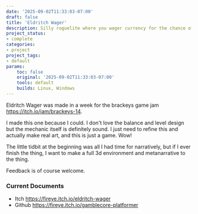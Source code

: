```yaml
---
date: '2025-09-02T11:33:03-07:00'
draft: false 
title: 'Eldritch Wager'
description: Silly roguelite where you wager currency for the chance of a multiplicative bonus.
project_status: 
- complete
categories:
- project
project_tags:
- default
params:
    toc: false
    original: '2025-09-02T11:33:03-07:00' 
    tools: default
    builds: Linux, Windows 
---
```


Eldritch Wager was made in a week for the brackeys game jam <a href="https://itch.io/jam/brackeys-14">https://itch.io/jam/brackeys-14</a>.

I made this one because I could. I don't love the balance and level design but the mechanic itself is definitely sound. I just need to refine this and actually make real art, and this is just a game. Wow! 

The little tidbit at the beginning was all I had time for narratively, but if I ever finish the thing, I want to make a full 3d environment and metanarrative to the thing.

Feedback is of course welcome.

### Current Documents
- Itch <a href="https://fireye.itch.io/eldritch-wager">https://fireye.itch.io/eldritch-wager</a>
- Github <a href="https://github.com/Fireye04/gamblecore-platformer">https://fireye.itch.io/gamblecore-platformer</a>

